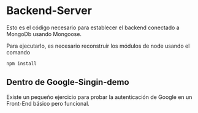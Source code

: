 # Backend-Server

Esto es el código necesario para establecer el backend
conectado a MongoDb usando Mongoose.

Para ejecutarlo, es necesario reconstruir los módulos
de node usando el comando

```
npm install
```

## Dentro de Google-Singin-demo

Existe un pequeño ejercicio para probar la
autenticación de Google en un Front-End básico pero
funcional.
